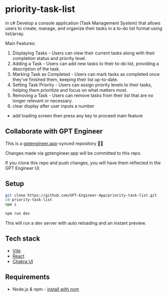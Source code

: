 # priority-task-list

in c#
Develop a console application (Task Management System) that allows users to create, manage, and organize their tasks in a to-do list format using list/array.

Main Features:
1. Displaying Tasks - Users can view their current tasks along with their completion status and priority level.
2. Adding a Task - Users can add new tasks to their to-do list, providing a description of the task.
3. Marking Task as Completed - Users can mark tasks as completed once they've finished them, keeping their list up-to-date.
4. Setting Task Priority - Users can assign priority levels to their tasks, helping them prioritize and focus on what matters most.
6. Removing a Task - Users can remove tasks from their list that are no longer relevant or necessary.
7.  clear display after user inputs a number
- add loading screen then press any key to proceed main feature

## Collaborate with GPT Engineer

This is a [gptengineer.app](https://gptengineer.app)-synced repository 🌟🤖

Changes made via gptengineer.app will be committed to this repo.

If you clone this repo and push changes, you will have them reflected in the GPT Engineer UI.

## Setup

```sh
git clone https://github.com/GPT-Engineer-App/priority-task-list.git
cd priority-task-list
npm i
```

```sh
npm run dev
```

This will run a dev server with auto reloading and an instant preview.

## Tech stack

- [Vite](https://vitejs.dev/)
- [React](https://react.dev/)
- [Chakra UI](https://chakra-ui.com/)

## Requirements

- Node.js & npm - [install with nvm](https://github.com/nvm-sh/nvm#installing-and-updating)
